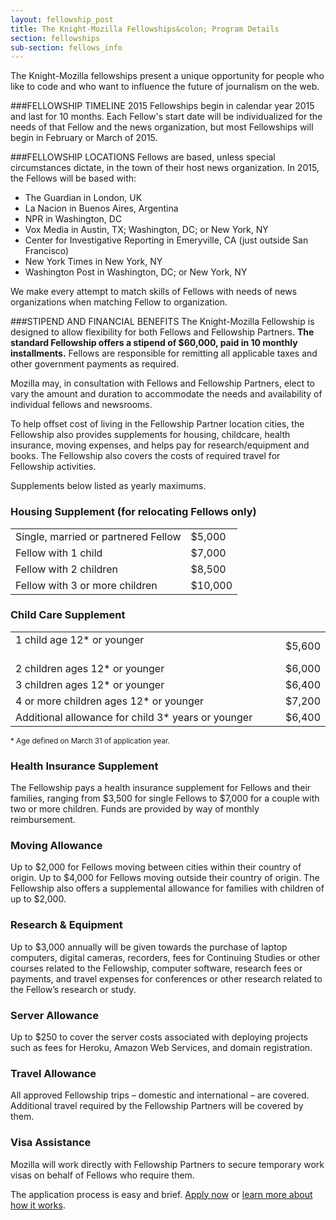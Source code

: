 ```yaml
---
layout: fellowship_post
title: The Knight-Mozilla Fellowships&colon; Program Details
section: fellowships
sub-section: fellows_info
---
```

<p class="bodybig">The Knight-Mozilla fellowships present a unique opportunity for people who like to code and who want to influence the future of journalism on the web. </p>

###FELLOWSHIP TIMELINE
2015 Fellowships begin in calendar year 2015 and last for 10 months. Each Fellow's start date will be individualized for the needs of that Fellow and the news organization, but most Fellowships will begin in February or March of 2015.

###FELLOWSHIP LOCATIONS
Fellows are based, unless special circumstances dictate, in the town of their host news organization.
In 2015, the Fellows will be based with:

* The Guardian in London, UK
* La Nacion in Buenos Aires, Argentina
* NPR in Washington, DC
* Vox Media in Austin, TX; Washington, DC; or New York, NY
* Center for Investigative Reporting in Emeryville, CA (just outside San Francisco)
* New York Times in New York, NY
* Washington Post in Washington, DC; or New York, NY

We make every attempt to match skills of Fellows with needs of news organizations when matching Fellow to organization.

###STIPEND AND FINANCIAL BENEFITS
The Knight-Mozilla Fellowship is designed to allow flexibility for both Fellows and Fellowship Partners. **The standard Fellowship offers a stipend of $60,000, paid in 10 monthly installments.** Fellows are responsible for remitting all applicable taxes and other government payments as required.

Mozilla may, in consultation with Fellows and Fellowship Partners, elect to vary the amount and duration to accommodate the needs and availability of individual fellows and newsrooms.

To help offset cost of living in the Fellowship Partner location cities, the Fellowship also provides supplements for housing, childcare, health insurance, moving expenses, and helps pay for research/equipment and books. The Fellowship also covers the costs of required travel for Fellowship activities.

Supplements below listed as yearly maximums.

<h3>Housing Supplement (for relocating Fellows only)</h3>
<table>
<tr>
<td>Single, married or partnered Fellow
<td>$5,000
</tr>
<tr>
<td>Fellow with 1 child
<td>$7,000
</tr>
<tr>
<td>Fellow with 2 children
<td>$8,500
</tr>
<tr>
<td>Fellow with 3 or more children
<td>$10,000
</tr>
</table>


<h3>Child Care Supplement</h3>
<table>
<tr>
<td>1 child age 12* or younger                                                     
<td>$5,600
</tr>
<tr>
<td>2 children ages 12* or younger
<td>$6,000
</tr>
<tr>
<td>3 children ages 12* or younger
<td>$6,400
</tr>
<tr>
<td>4 or more children ages 12* or younger
<td>$7,200
</tr>
<tr>
<td>Additional allowance for child 3* years or younger
<td>$6,400
</tr>
</table>
<small>* Age defined on March 31 of application year.</small>

<h3>Health Insurance Supplement</h3>
The Fellowship pays a health insurance supplement for Fellows and their families, ranging from $3,500 for single Fellows to $7,000 for a couple with two or more children. Funds are provided by way of monthly reimbursement.

<h3>Moving Allowance</h3>
Up to $2,000 for Fellows moving between cities within their country of origin. Up to $4,000 for Fellows moving outside their country of origin. The Fellowship also offers a supplemental allowance for families with children of up to $2,000.

<h3>Research & Equipment</h3>
Up to $3,000 annually will be given towards the purchase of laptop computers, digital cameras, recorders, fees for Continuing Studies or other courses related to the Fellowship, computer software, research fees or payments, and travel expenses for conferences or other research related to the Fellow’s research or study.

<h3>Server Allowance</h3>
Up to $250 to cover the server costs associated with deploying projects such as fees for Heroku, Amazon Web Services, and domain registration.

<h3>Travel Allowance</h3>
All approved Fellowship trips – domestic and international – are covered. Additional travel required by the Fellowship Partners will be covered by them.

<h3>Visa Assistance</h3>
Mozilla will work directly with Fellowship Partners to secure temporary work visas on behalf of Fellows who require them.

The application process is easy and brief. [Apply now](/fellowships/apply.html) or [learn more about how it works](/fellowships/faq.html).
